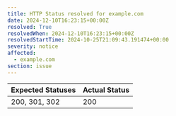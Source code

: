 ```yaml
---
title: HTTP Status resolved for example.com
date: 2024-12-10T16:23:15+00:00Z
resolved: True
resolvedWhen: 2024-12-10T16:23:15+00:00Z
resolvedStartTime: 2024-10-25T21:09:43.191474+00:00
severity: notice
affected:
  - example.com
section: issue
---
```


| Expected Statuses | Actual Status  |
|-------------------|----------------|
| 200, 301, 302 | 200 |
